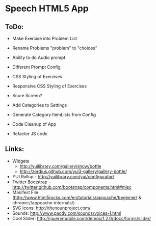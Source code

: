 # Speech HTML5 App

## ToDo:

* Make Exercise into Problem List
* Rename Problems "problem" to "choices"
* Ability to do Audio prompt
* Different Prompt Config
* CSS Styling of Exercises
* Responsive CSS Styling of Exercises
* Score Screen?
* Add Categories to Settings
* Generate Category ItemLists from Config

* Code Cleanup of App
* Refactor JS code


## Links:

* Widgets
  * http://yuilibrary.com/gallery/show/bottle
  * http://zordius.github.com/yui3-gallery/gallery-bottle/
* YUI Rollup - http://yuilibrary.com/yui/configurator/
* Twitter Bootstrap - http://twitter.github.com/bootstrap/components.html#misc
* Manifest File (http://www.html5rocks.com/en/tutorials/appcache/beginner/  & chrome://appcache-internals/)
* SVG Icons: http://thenounproject.com/
* Sounds: http://www.pacdv.com/sounds/voices-1.html
* Cool Slider: http://jquerymobile.com/demos/1.2.0/docs/forms/slider/
